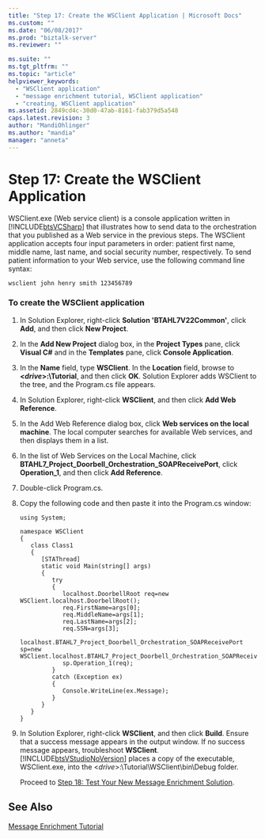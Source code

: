 ```yaml
---
title: "Step 17: Create the WSClient Application | Microsoft Docs"
ms.custom: ""
ms.date: "06/08/2017"
ms.prod: "biztalk-server"
ms.reviewer: ""

ms.suite: ""
ms.tgt_pltfrm: ""
ms.topic: "article"
helpviewer_keywords: 
  - "WSClient application"
  - "message enrichment tutorial, WSClient application"
  - "creating, WSClient application"
ms.assetid: 2849cd4c-30d0-47ab-8161-fab379d5a548
caps.latest.revision: 3
author: "MandiOhlinger"
ms.author: "mandia"
manager: "anneta"
---
```

# Step 17: Create the WSClient Application
WSClient.exe (Web service client) is a console application written in [!INCLUDE[btsVCSharp](../../includes/btsvcsharp-md.md)] that illustrates how to send data to the orchestration that you published as a Web service in the previous steps. The WSClient application accepts four input parameters in order: patient first name, middle name, last name, and social security number, respectively. To send patient information to your Web service, use the following command line syntax:  
  
```  
wsclient john henry smith 123456789  
```  
  
### To create the WSClient application  
  
1. In Solution Explorer, right-click **Solution 'BTAHL7V22Common'**, click **Add**, and then click **New Project**.  
  
2. In the **Add New Project** dialog box, in the **Project Types** pane, click **Visual C#** and in the **Templates** pane, click **Console Application**.  
  
3. In the **Name** field, type **WSClient**. In the **Location** field, browse to **\<*drive*\>:\Tutorial**, and then click **OK**. Solution Explorer adds WSClient to the tree, and the Program.cs file appears.  
  
4. In Solution Explorer, right-click **WSClient**, and then click **Add Web Reference**.  
  
5. In the Add Web Reference dialog box, click **Web services on the local machine**. The local computer searches for available Web services, and then displays them in a list.  
  
6. In the list of Web Services on the Local Machine, click **BTAHL7_Project_Doorbell_Orchestration_SOAPReceivePort**, click **Operation_1**, and then click **Add Reference**.  
  
7. Double-click Program.cs.  
  
8. Copy the following code and then paste it into the Program.cs window:  
  
   ```  
   using System;  
  
   namespace WSClient  
   {  
      class Class1  
      {  
         [STAThread]  
         static void Main(string[] args)  
         {  
            try   
            {  
               localhost.DoorbellRoot req=new WSClient.localhost.DoorbellRoot();  
               req.FirstName=args[0];  
               req.MiddleName=args[1];  
               req.LastName=args[2];  
               req.SSN=args[3];  
               localhost.BTAHL7_Project_Doorbell_Orchestration_SOAPReceivePort sp=new WSClient.localhost.BTAHL7_Project_Doorbell_Orchestration_SOAPReceivePort();  
               sp.Operation_1(req);  
            }  
            catch (Exception ex)  
            {  
               Console.WriteLine(ex.Message);  
            }  
         }  
      }  
   }  
   ```  
  
9. In Solution Explorer, right-click **WSClient**, and then click **Build**. Ensure that a success message appears in the output window. If no success message appears, troubleshoot **WSClient**. [!INCLUDE[btsVStudioNoVersion](../../includes/btsvstudionoversion-md.md)] places a copy of the executable, WSClient.exe, into the \<*drive*\>:\Tutorial\WSClient\bin\Debug folder.  
  
   Proceed to [Step 18: Test Your New Message Enrichment Solution](../../adapters-and-accelerators/accelerator-hl7/step-18-test-your-new-message-enrichment-solution.md).  
  
## See Also  
 [Message Enrichment Tutorial](../../adapters-and-accelerators/accelerator-hl7/message-enrichment-tutorial.md)